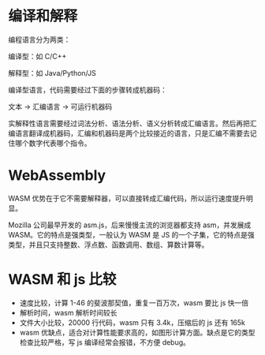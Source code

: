 # 编译和解释

编程语言分为两类：

编译型：如 C/C++

解释型：如 Java/Python/JS

编译型语言，代码需要经过下面的步骤转成机器码：

文本 -> 汇编语言 -> 可运行机器码

实解释性语言需要经过词法分析、语法分析、语义分析转成汇编语言。然后再把汇编语言翻译成机器码，汇编和机器码是两个比较接近的语言，只是汇编不需要去记住哪个数字代表哪个指令。

# WebAssembly

WASM 优势在于它不需要解释器，可以直接转成汇编代码，所以运行速度提升明显。

Mozilla 公司最早开发的 asm.js，后来慢慢主流的浏览器都支持 asm，并发展成 WASM。它的特点是强类型，一般认为 WASM 是 JS 的一个子集，它的特点是强类型，并且只支持整数、浮点数、函数调用、数组、算数计算等。

# WASM 和 js 比较

- 速度比较，计算 1-46 的斐波那契值，重复一百万次，wasm 要比 js 快一倍
- 解析时间，wasm 解析时间较长
- 文件大小比较，20000 行代码，wasm 只有 3.4k，压缩后的 js 还有 165k
- wasm 优缺点，适合对计算性能要求高的，如图形计算方面。缺点是它的类型检查比较严格，写 js 编译经常会报错，不方便 debug。
